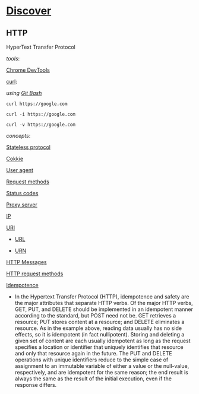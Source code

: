 # [Discover](https://app.rocketseat.com.br/discover)  

## HTTP

HyperText Transfer Protocol  

_tools_:  

[Chrome DevTools](https://developer.chrome.com/docs/devtools/)  

[curl](https://curl.se/):  

_using [Git Bash](https://git-scm.com/download/win)_  

```
curl https://google.com
```

```
curl -i https://google.com
```

```
curl -v https://google.com
```

_concepts_:  

[Stateless protocol](https://en.wikipedia.org/wiki/Stateless_protocol)  

[Cokkie](https://en.wikipedia.org/wiki/HTTP_cookie)  

[User agent](https://en.wikipedia.org/wiki/User_agent)  

[Request methods](https://en.wikipedia.org/wiki/Hypertext_Transfer_Protocol#Request_methods)  

[Status codes](https://en.wikipedia.org/wiki/List_of_HTTP_status_codes)  

[Proxy server](https://en.wikipedia.org/wiki/Proxy_server)  

[IP](https://en.wikipedia.org/wiki/Internet_Protocol)  

[URI](https://en.wikipedia.org/wiki/Uniform_Resource_Identifier)  

- [URL](https://en.wikipedia.org/wiki/URL)  

- [URN](https://en.wikipedia.org/wiki/Uniform_Resource_Name)  

[HTTP Messages](https://developer.mozilla.org/en-US/docs/Web/HTTP/Messages)  

[HTTP request methods](https://developer.mozilla.org/en-US/docs/Web/HTTP/Methods)  

[Idempotence](https://en.wikipedia.org/wiki/Idempotence)  
- In the Hypertext Transfer Protocol (HTTP), idempotence and safety are the major attributes that separate HTTP verbs. Of the major HTTP verbs, GET, PUT, and DELETE should be implemented in an idempotent manner according to the standard, but POST need not be. GET retrieves a resource; PUT stores content at a resource; and DELETE eliminates a resource. As in the example above, reading data usually has no side effects, so it is idempotent (in fact nullipotent). Storing and deleting a given set of content are each usually idempotent as long as the request specifies a location or identifier that uniquely identifies that resource and only that resource again in the future. The PUT and DELETE operations with unique identifiers reduce to the simple case of assignment to an immutable variable of either a value or the null-value, respectively, and are idempotent for the same reason; the end result is always the same as the result of the initial execution, even if the response differs.  